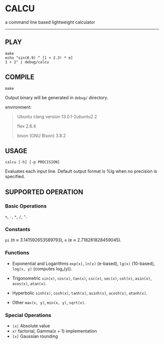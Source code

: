 # CALCU

a command line based lightweight calculator

---

## PLAY

```shell
make
echo "sin(0.9) ^ [1 + 2.3! * e]
1 + 2" | debug/calcu
```

## COMPILE

```shell
make
```

Output binary will be generated in `debug/` directory.

environment:

> Ubuntu clang version 13.0.1-2ubuntu2.2
>
> flex 2.6.4
>
> bison (GNU Bison) 3.8.2

## USAGE

```shell
calcu [-h] [-p PRECISION]
```

Evaluates each input line. Default output format is %lg when no precision is specified.

## SUPPORTED OPERATION

### ​Basic Operations

`+`, `-`, `*`, `/`, `^`.

### Constants

`pi` (π ≈ 3.141592653589793), `e` (e ≈ 2.718281828459045).

### Functions

- Exponential and Logarithms
  `exp(x)`, `ln(x)` (e-based), `lg(x)` (10-based), `log(x, y)` (computes logₓ(y)).

- Trigonometric
  `sin(x)`, `cos(x)`, `tan(x)`, `csc(x)`, `sec(x)`, `cot(x)`, `asin(x)`, `acos(x)`, `atan(x)`.

- Hyperbolic
  `sinh(x)`, `cosh(x)`, `tanh(x)`, `asinh(x)`, `acosh(x)`, `atanh(x)`.

- Other
  `max(x, y)`, `min(x, y)`, `sqrt(x)`.

### ​Special Operations

- `|x|` Absolute value
- `x!` factorial, Gamma(x + 1) implementation
- `[x]` Gaussian rounding 
